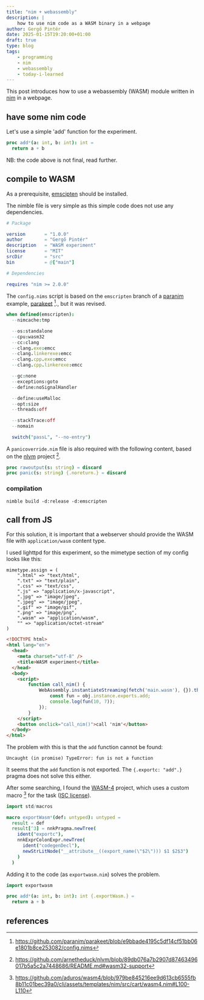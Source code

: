 ```yaml
---
title: "nim + webassembly"
description: |
    how to use nim code as a WASM binary in a webpage
author: Gergő Pintér
date: 2025-01-15T19:20:00+01:00
draft: true
type: blog
tags:
    - programming
    - nim
    - webassembly
    - today-i-learned
---
```


This post introduces how to use a webassembly (WASM) module written in [nim](https://nim-lang.org/) in a webpage.


## have some nim code

Let's use a simple 'add' function for the experiment.

```nim
proc add*(a: int, b: int): int =
  return a + b
```

NB: the code above is not final, read further.


## compile to WASM

As a prerequisite, [emscipten](https://emscripten.org/) should be installed. 

The nimble file is very simple as this simple code does not use any dependencies.

```nim
# Package

version       = "1.0.0"
author        = "Gergő Pintér"
description   = "WASM experiment"
license       = "MIT"
srcDir        = "src"
bin           = @["main"]

# Dependencies

requires "nim >= 2.0.0"
```

The `config.nims` script is based on the `emscripten` branch of a [paranim](https://github.com/paranim/paranim) example, [parakeet](https://github.com/paranim/parakeet/) [^parakeet]., but it was revised.
<!-- based on the  -->

```nim
when defined(emscripten):
  --nimcache:tmp

  --os:standalone
  --cpu:wasm32
  --cc:clang
  --clang.exe:emcc
  --clang.linkerexe:emcc
  --clang.cpp.exe:emcc
  --clang.cpp.linkerexe:emcc

  --gc:none
  --exceptions:goto
  --define:noSignalHandler

  --define:useMalloc
  --opt:size
  --threads:off

  --stackTrace:off
  --nomain

  switch("passL", "--no-entry")
```

A `panicoverride.nim` file is also required with the following content, based on the [nlvm](https://github.com/arnetheduck/nlvm) project [^panicoverride].

```nim
proc rawoutput(s: string) = discard
proc panic(s: string) {.noreturn.} = discard
```


### compilation

```
nimble build -d:release -d:emscripten
```


## call from JS

For this solution, it is important that a webserver should provide the WASM file with `application/wasm` content type.

I used lighttpd for this experiment, so the mimetype section of my config looks like this:
```
mimetype.assign = (
    ".html" => "text/html",
    ".txt" => "text/plain",
    ".css" => "text/css",
    ".js" => "application/x-javascript",
    ".jpg" => "image/jpeg",
    ".jpeg" => "image/jpeg",
    ".gif" => "image/gif",
    ".png" => "image/png",
    ".wasm" => "application/wasm",
    "" => "application/octet-stream"
)
```

```html
<!DOCTYPE html>
<html lang="en">
  <head>
    <meta charset="utf-8" />
    <title>WASM experiment</title>
  </head>
  <body>
    <script>
        function call_nim() {
            WebAssembly.instantiateStreaming(fetch('main.wasm'), {}).then(obj => {
                const fun = obj.instance.exports.add;
                console.log(fun(10, 7));
            });
        }
    </script>
    <button onclick="call_nim()">call 'nim'</button>
  </body>
</html>
```

The problem with this is that the `add` function cannot be found:

```
Uncaught (in promise) TypeError: fun is not a function
```

It seems that the `add` function is not exported. The `{.exportc: "add".}` pragma does not solve this either.

After some searching, I found the [WASM-4](https://github.com/aduros/wasm4) project, which uses a custom macro [^exportwasm] for the task ([ISC license](https://opensource.org/license/isc-license-txt)).

```nim
import std/macros

macro exportWasm*(def: untyped): untyped =
  result = def
  result[^3] = nnkPragma.newTree(
    ident("exportc"),
    nnkExprColonExpr.newTree(
      ident("codegenDecl"),
      newStrLitNode("__attribute__((export_name(\"$2\"))) $1 $2$3")
    )
  )
```

Adding it to the code (as `exportwasm.nim`) solves the problem.

```nim
import exportwasm

proc add*(a: int, b: int): int {.exportWasm.} =
  return a + b
```


## references

[^parakeet]: https://github.com/paranim/parakeet/blob/e9bbade4195c5df14cf51bb06e1801b8ce253082/config.nims
[^panicoverride]: https://github.com/arnetheduck/nlvm/blob/89db076a7b2907d87463496017b5a5c2a7448686/README.md#wasm32-support
[^exportwasm]: https://github.com/aduros/wasm4/blob/979be845216ee9d613cb6555fb8b11c01bec39a0/cli/assets/templates/nim/src/cart/wasm4.nim#L100-L110
